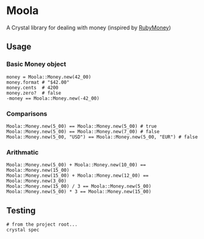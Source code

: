 # Moola
A Crystal library for dealing with money (inspired by [RubyMoney](https://github.com/RubyMoney/money))

## Usage

### Basic Money object
```
money = Moola::Money.new(42_00)
money.format # "$42.00"
money.cents  # 4200
money.zero?  # false
-money == Moola::Money.new(-42_00)
```

### Comparisons
```
Moola::Money.new(5_00) == Moola::Money.new(5_00) # true
Moola::Money.new(5_00) == Moola::Money.new(7_00) # false
Moola::Money.new(5_00, "USD") == Moola::Money.new(5_00, "EUR") # false
```

### Arithmatic
```
Moola::Money.new(5_00) + Moola::Money.new(10_00) == Moola::Money.new(15_00)
Moola::Money.new(15_00) + Moola::Money.new(12_00) == Moola::Money.new(3_00)
Moola::Money.new(15_00) / 3 == Moola::Money.new(5_00)
Moola::Money.new(5_00) * 3 == Moola::Money.new(15_00)
```

## Testing

```
# from the project root...
crystal spec
```
